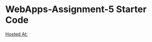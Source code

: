 # WebApps-Assignment-5 Starter Code

[Hosted At: ](https://github.com/44-563-Web-Apps-S23/44563-webapps-s23-assignment5-AshokkumarGanji/play.html)